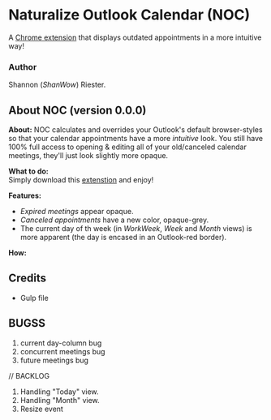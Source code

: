 <!-- Author: Shannon Riester -->
# Naturalize Outlook Calendar (NOC)
A [Chrome extension]() that displays outdated appointments in a more intuitive way!

### Author
Shannon (_ShanWow_) Riester.  

## About NOC (version 0.0.0)
**About:**
NOC calculates and overrides your Outlook's default browser-styles so that your calendar appointments have a more _intuitive_ look. You still have 100% full access to opening & editing all of your old/canceled calendar meetings, they'll just look slightly more opaque.  

**What to do:**  
  Simply download this [extenstion]() and enjoy!  

**Features:**
 - _Expired meetings_ appear opaque.
 - _Canceled appointments_ have a new color, opaque-grey.
 - The current day of th week (in _WorkWeek_, _Week_ and _Month_ views) is more apparent (the day is encased in an Outlook-red border).

**How:**


## Credits
- Gulp file


## BUGSS
1. current day-column bug
2. concurrent meetings bug
3. future meetings bug

// BACKLOG
1. Handling "Today" view.
2. Handling "Month" view.
3. Resize event